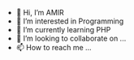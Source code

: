 - 👋 Hi, I’m AMIR
- 👀 I’m interested in Programming
- 🌱 I’m currently learning PHP
- 💞️ I’m looking to collaborate on ...
- 📫 How to reach me ...

<!---
devilboysleader/devilboysleader is a ✨ special ✨ repository because its `README.md` (this file) appears on your GitHub profile.
You can click the Preview link to take a look at your changes.
--->
